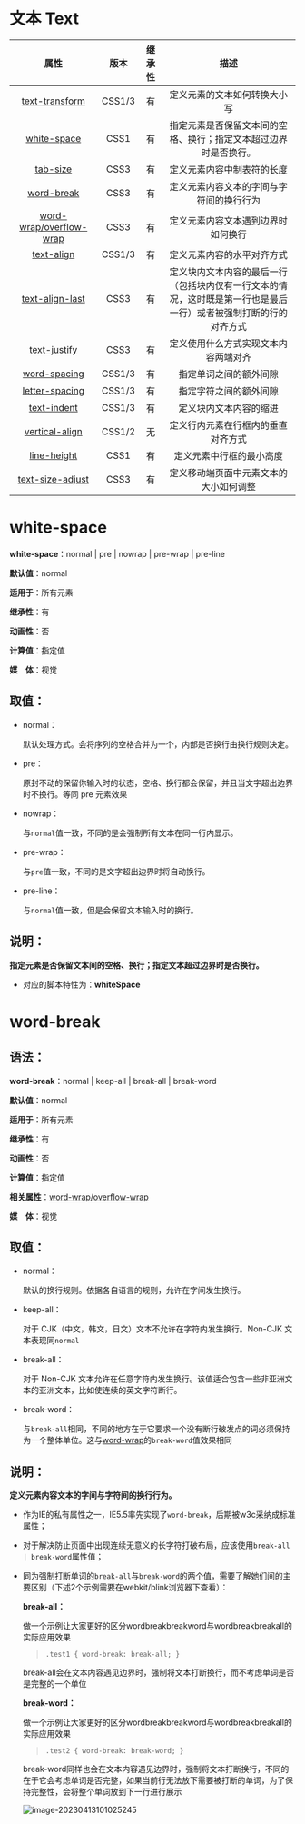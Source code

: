 # 文本 Text

|                             属性                             |  版本  | 继承性 |                             描述                             |
| :----------------------------------------------------------: | :----: | :----: | :----------------------------------------------------------: |
| [text-transform](http://css.doyoe.com/properties/text/text-transform.htm) | CSS1/3 |   有   |                 定义元素的文本如何转换大小写                 |
| [white-space](http://css.doyoe.com/properties/text/white-space.htm) |  CSS1  |   有   | 指定元素是否保留文本间的空格、换行；指定文本超过边界时是否换行。 |
| [tab-size](http://css.doyoe.com/properties/text/tab-size.htm) |  CSS3  |   有   |                  定义元素内容中制表符的长度                  |
| [word-break](http://css.doyoe.com/properties/text/word-break.htm) |  CSS3  |   有   |           定义元素内容文本的字间与字符间的换行行为           |
| [word-wrap/overflow-wrap](http://css.doyoe.com/properties/text/overflow-wrap.htm) |  CSS3  |   有   |              定义元素内容文本遇到边界时如何换行              |
| [text-align](http://css.doyoe.com/properties/text/text-align.htm) | CSS1/3 |   有   |                  定义元素内容的水平对齐方式                  |
| [text-align-last](http://css.doyoe.com/properties/text/text-align-last.htm) |  CSS3  |   有   | 定义块内文本内容的最后一行（包括块内仅有一行文本的情况，这时既是第一行也是最后一行）或者被强制打断的行的对齐方式 |
| [text-justify](http://css.doyoe.com/properties/text/text-justify.htm) |  CSS3  |   有   |             定义使用什么方式实现文本内容两端对齐             |
| [word-spacing](http://css.doyoe.com/properties/text/word-spacing.htm) | CSS1/3 |   有   |                    指定单词之间的额外间隙                    |
| [letter-spacing](http://css.doyoe.com/properties/text/letter-spacing.htm) | CSS1/3 |   有   |                    指定字符之间的额外间隙                    |
| [text-indent](http://css.doyoe.com/properties/text/text-indent.htm) | CSS1/3 |   有   |                    定义块内文本内容的缩进                    |
| [vertical-align](http://css.doyoe.com/properties/text/vertical-align.htm) | CSS1/2 |   无   |              定义行内元素在行框内的垂直对齐方式              |
| [line-height](http://css.doyoe.com/properties/text/line-height.htm) |  CSS1  |   有   |                   定义元素中行框的最小高度                   |
| [text-size-adjust](http://css.doyoe.com/properties/text/text-size-adjust.htm) |  CSS3  |   有   |            定义移动端页面中元素文本的大小如何调整            |

# white-space

**white-space**：normal | pre | nowrap | pre-wrap | pre-line

**默认值**：normal

**适用于**：所有元素

**继承性**：有

**动画性**：否

**计算值**：指定值

**媒　体**：视觉

## 取值：

- normal：

    默认处理方式。会将序列的空格合并为一个，内部是否换行由换行规则决定。

- pre：

    原封不动的保留你输入时的状态，空格、换行都会保留，并且当文字超出边界时不换行。等同 pre 元素效果

- nowrap：

    与`normal`值一致，不同的是会强制所有文本在同一行内显示。

- pre-wrap：

    与`pre`值一致，不同的是文字超出边界时将自动换行。

- pre-line：

    与`normal`值一致，但是会保留文本输入时的换行。

## 说明：

**指定元素是否保留文本间的空格、换行；指定文本超过边界时是否换行。**

- 对应的脚本特性为：**whiteSpace**

# word-break

## 语法：

**word-break**：normal | keep-all | break-all | break-word

**默认值**：normal

**适用于**：所有元素

**继承性**：有

**动画性**：否

**计算值**：指定值

**相关属性**：[word-wrap/overflow-wrap](http://css.doyoe.com/properties/text/word-wrap.htm)

**媒　体**：视觉

## 取值：

- normal：

    默认的换行规则。依据各自语言的规则，允许在字间发生换行。

- keep-all：

    对于 CJK（中文，韩文，日文）文本不允许在字符内发生换行。Non-CJK 文本表现同`normal`

- break-all：

    对于 Non-CJK 文本允许在任意字符内发生换行。该值适合包含一些非亚洲文本的亚洲文本，比如使连续的英文字符断行。

- break-word：

    与`break-all`相同，不同的地方在于它要求一个没有断行破发点的词必须保持为一个整体单位。这与[word-wrap](http://css.doyoe.com/properties/text/word-wrap.htm)的`break-word`值效果相同

## 说明：

**定义元素内容文本的字间与字符间的换行行为。**

- 作为IE的私有属性之一，IE5.5率先实现了`word-break`，后期被w3c采纳成标准属性；

- 对于解决防止页面中出现连续无意义的长字符打破布局，应该使用`break-all | break-word`属性值；

- 同为强制打断单词的`break-all`与`break-word`的两个值，需要了解她们间的主要区别（下述2个示例需要在webkit/blink浏览器下查看）：

    **break-all：**

    做一个示例让大家更好的区分wordbreakbreakword与wordbreakbreakall的实际应用效果

    > `.test1 { word-break: break-all; }`

    break-all会在文本内容遇见边界时，强制将文本打断换行，而不考虑单词是否是完整的一个单位

    **break-word：**

    做一个示例让大家更好的区分wordbreakbreakword与wordbreakbreakall的实际应用效果

    > `.test2 { word-break: break-word; }`

    break-word同样也会在文本内容遇见边界时，强制将文本打断换行，不同的在于它会考虑单词是否完整，如果当前行无法放下需要被打断的单词，为了保持完整性，会将整个单词放到下一行进行展示

    ![image-20230413101025245](https://images-1305186932.cos.ap-beijing.myqcloud.com/images/202304131010297.png)

